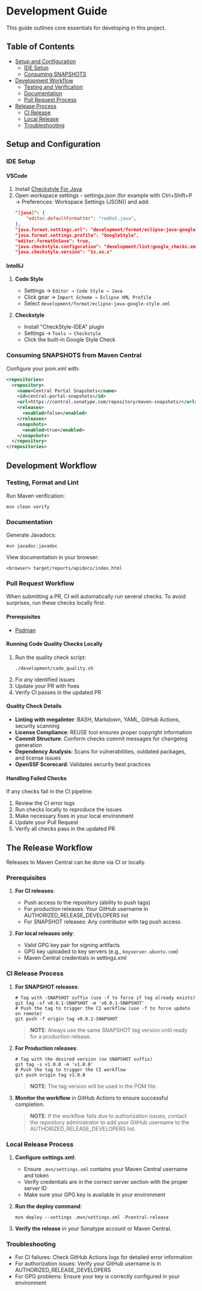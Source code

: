# Development Guide

This guide outlines core essentials for developing in this project.

## Table of Contents
- [Setup and Configuration](#setup-and-configuration)
  - [IDE Setup](#ide-setup)
  - [Consuming SNAPSHOTS](#consuming-snapshots-from-maven-central)
- [Development Workflow](#development-workflow)
  - [Testing and Verification](#testing-format-and-lint)
  - [Documentation](#documentation)
  - [Pull Request Process](#pull-request-workflow)
- [Release Process](#the-release-workflow)
  - [CI Release](#ci-release-process)
  - [Local Release](#local-release-process)
  - [Troubleshooting](#troubleshooting)

## Setup and Configuration

### IDE Setup

#### VSCode

1. Install [Checkstyle For Java](https://marketplace.visualstudio.com/items?itemName=shengchen.vscode-checkstyle)
2. Open workspace settings - settings.json (for example with Ctrl+Shift+P → Preferences: Workspace Settings (JSON)) and add:
   ```json
   "[java]": {
       "editor.defaultFormatter": "redhat.java",
   },
   "java.format.settings.url": "development/format/eclipse-java-google-style.xml",
   "java.format.settings.profile": "GoogleStyle",
   "editor.formatOnSave": true,
   "java.checkstyle.configuration": "development/lint/google_checks.xml",
   "java.checkstyle.version": "1x.xx.x"
   ```

#### IntelliJ

1. **Code Style**
   - Settings → `Editor → Code Style → Java`
   - Click gear → `Import Scheme → Eclipse XML Profile`
   - Select `development/format/eclipse-java-google-style.xml`

2. **Checkstyle**
   - Install "CheckStyle-IDEA" plugin
   - Settings → `Tools → Checkstyle`
   - Click the built-in Google Style Check

### Consuming SNAPSHOTS from Maven Central

Configure your pom.xml with:

```xml
<repositories>
  <repository>
    <name>Central Portal Snapshots</name>
    <id>central-portal-snapshots</id>
    <url>https://central.sonatype.com/repository/maven-snapshots/</url>
    <releases>
      <enabled>false</enabled>
    </releases>
    <snapshots>
      <enabled>true</enabled>
    </snapshots>
  </repository>
</repositories>
```

## Development Workflow

### Testing, Format and Lint

Run Maven verification:
```shell
mvn clean verify
```

### Documentation

Generate Javadocs:
```shell
mvn javadoc:javadoc
```

View documentation in your browser:
```shell
<browser> target/reports/apidocs/index.html
```

### Pull Request Workflow

When submitting a PR, CI will automatically run several checks. To avoid surprises, run these checks locally first.

#### Prerequisites
- [Podman](https://podman.io/)

#### Running Code Quality Checks Locally

1. Run the quality check script:
   ```shell
   ./development/code_quality.sh
   ```
2. Fix any identified issues
3. Update your PR with fixes
4. Verify CI passes in the updated PR

#### Quality Check Details

- **Linting with megalinter**: BASH, Markdown, YAML, GitHub Actions, security scanning
- **License Compliance**: REUSE tool ensures proper copyright information
- **Commit Structure**: Conform checks commit messages for changelog generation
- **Dependency Analysis**: Scans for vulnerabilities, outdated packages, and license issues
- **OpenSSF Scorecard**: Validates security best practices

#### Handling Failed Checks

If any checks fail in the CI pipeline:

1. Review the CI error logs
2. Run checks locally to reproduce the issues
3. Make necessary fixes in your local environment
4. Update your Pull Request
5. Verify all checks pass in the updated PR

## The Release Workflow

Releases to Maven Central can be done via CI or locally.

### Prerequisites

1. **For CI releases**:
   - Push access to the repository (ability to push tags)
   - For production releases: Your GitHub username in AUTHORIZED_RELEASE_DEVELOPERS list
   - For SNAPSHOT releases: Any contributor with tag push access

2. **For local releases only**:
   - Valid GPG key pair for signing artifacts
   - GPG key uploaded to key servers (e.g., `keyserver.ubuntu.com`)
   - Maven Central credentials in settings.xml

### CI Release Process

1. **For SNAPSHOT releases**:
   ```shell
   # Tag with -SNAPSHOT suffix (use -f to force if tag already exists)
   git tag -sf v0.0.1-SNAPSHOT -m 'v0.0.1-SNAPSHOT'
   # Push the tag to trigger the CI workflow (use -f to force update on remote)
   git push -f origin tag v0.0.1-SNAPSHOT
   ```

   > **NOTE**: Always use the same SNAPSHOT tag version until ready for a production release.

2. **For Production releases**:
   ```shell
   # Tag with the desired version (no SNAPSHOT suffix)
   git tag -s v1.0.0 -m 'v1.0.0'
   # Push the tag to trigger the CI workflow
   git push origin tag v1.0.0
   ```

   > **NOTE**: The tag version will be used in the POM file.

3. **Monitor the workflow** in GitHub Actions to ensure successful completion.

   > **NOTE**: If the workflow fails due to authorization issues, contact the repository administrator to add your GitHub username to the AUTHORIZED_RELEASE_DEVELOPERS list.

### Local Release Process

1. **Configure settings.xml**:
   - Ensure `.mvn/settings.xml` contains your Maven Central username and token
   - Verify credentials are in the correct server section with the proper server ID
   - Make sure your GPG key is available in your environment

2. **Run the deploy command**:
   ```shell
   mvn deploy --settings .mvn/settings.xml -Pcentral-release
   ```

3. **Verify the release** in your Sonatype account or Maven Central.

### Troubleshooting

- For CI failures: Check GitHub Actions logs for detailed error information
- For authorization issues: Verify your GitHub username is in AUTHORIZED_RELEASE_DEVELOPERS
- For GPG problems: Ensure your key is correctly configured in your environment